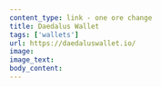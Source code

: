 ```yaml
---
content_type: link - one ore change
title: Daedalus Wallet
tags: ['wallets']
url: https://daedaluswallet.io/
image:
image_text:
body_content:
---
```


